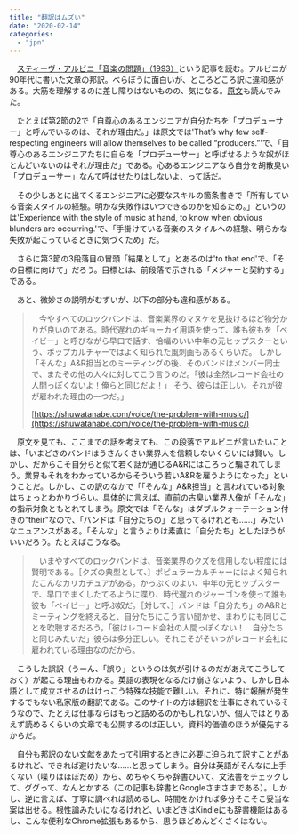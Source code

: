 ```yaml
---
title: "翻訳はムズい"
date: "2020-02-14"
categories: 
  - "jpn"
---
```


　[スティーヴ・アルビニ「音楽の問題」（1993）](https://shuwatanabe.com/voice/the-problem-with-music/)という記事を読む。アルビニが90年代に書いた文章の邦訳。べらぼうに面白いが、ところどころ訳に違和感がある。大筋を理解するのに差し障りはないものの、気になる。[原文](https://thebaffler.com/salvos/the-problem-with-music)も読んでみた。

　たとえば第2節の2で「自尊心のあるエンジニアが自分たちを「プロデューサー」と呼んでいるのは、それが理由だ。」は原文では'That’s why few self-respecting engineers will allow themselves to be called “producers.”'で、「自尊心のあるエンジニアたちに自らを「プロデューサー」と呼ばせるような奴がほとんどいないのはそれが理由だ」である。心あるエンジニアなら自分を胡散臭い「プロデューサー」なんて呼ばせたりはしないよ、って話だ。

　その少しあとに出てくるエンジニアに必要なスキルの箇条書きで「所有している音楽スタイルの経験。明かな失敗作はいつできるのかを知るため。」というのは'Experience with the style of music at hand, to know when obvious blunders are occurring.'で、「手掛けている音楽のスタイルへの経験、明らかな失敗が起こっているときに気づくため」だ。

　さらに第3節の3段落目の冒頭「結果として」とあるのは'to that end'で、「その目標に向けて」だろう。目標とは、前段落で示される「メジャーと契約する」である。

　あと、微妙さの説明がむずいが、以下の部分も違和感がある。

> 　今やすべてのロックバンドは、音楽業界のマヌケを見抜けるほど物分かりが良いのである。時代遅れのギョーカイ用語を使って、誰も彼もを「ベイビー」と呼びながら早口で話す、恰幅のいい中年の元ヒップスターという、ポップカルチャーではよく知られた風刺画もあるくらいだ。 しかし「そんな」A&R担当とのミーティングの後、そのバンドはメンバー同士で、またその他の人々に対してこう言うのだ。「彼は全然レコード会社の人間っぽくないよ！俺らと同じだよ！」 そう、彼らは正しい。それが彼が雇われた理由の一つだ。」
> 
> [https://shuwatanabe.com/voice/the-problem-with-music/](https://shuwatanabe.com/voice/the-problem-with-music/)

　原文を見ても、ここまでの話を考えても、この段落でアルビニが言いたいことは、「いまどきのバンドはうさんくさい業界人を信頼しないくらいには賢い。しかし、だからこそ自分らと似て若く話が通じるA&Rにはころっと騙されてしまう。業界もそれをわかっているからそういう若いA&Rを雇うようになった」ということだ。しかし、この訳のなかで「「そんな」A&R担当」と言われている対象はちょっとわかりづらい。具体的に言えば、直前の古臭い業界人像が「そんな」の指示対象ともとれてしまう。原文では「そんな」はダブルクォーテーション付きの"their"なので、「バンドは「自分たちの」と思ってるけれども……」みたいなニュアンスがある。「そんな」と言うよりは素直に「自分たち」としたほうがいいだろう。たとえばこうなる。

> 　いまやすべてのロックバンドは、音楽業界のクズを信用しない程度には賢明である。［クズの典型として、］ポピュラーカルチャーにはよく知られたこんなカリカチュアがある。かっぷくのよい、中年の元ヒップスターで、早口でまくしたてるように喋り、時代遅れのジャーゴンを使って誰も彼も「ベイビー」と呼ぶ奴だ。［対して、］バンドは「自分たち」のA&Rとミーティングを終えると、自分たちにこう言い聞かせ、まわりにも同じことを吹聴するだろう。「彼はレコード会社の人間っぽくない！　自分たちと同じみたいだ」彼らは多分正しい。それこそがそいつがレコード会社に雇われている理由なのだから。

　こうした誤訳（うーん、「誤り」というのは気が引けるのだがあえてこうしておく）が起こる理由もわかる。英語の表現をなるたけ崩さないよう、しかし日本語として成立させるのはけっこう特殊な技能で難しい。それに、特に報酬が発生するでもない私家版の翻訳である。このサイトの方は翻訳を仕事にされているそうなので、たとえば仕事ならばもっと詰めるのかもしれないが、個人ではとりあえず読めるくらいの文章でも公開するのは正しい。資料的価値のほうが優先するからだ。

　自分も邦訳のない文献をあたって引用するときに必要に迫られて訳すことがあるけれど、できれば避けたいな……と思ってしまう。自分は英語がそんなに上手くない（喋りはほぼだめ）から、めちゃくちゃ辞書ひいて、文法書をチェックして、ググって、なんとかする（この記事も辞書とGoogleさまさまである）。しかし、逆に言えば、丁寧に調べれば読めるし、時間をかければ多分そこそこ妥当な案は出せる。根性論みたいになるけれど、いまどきはKindleにも辞書機能はあるし、こんな便利なChrome拡張もあるから、思うほどめんどくさくはない。
